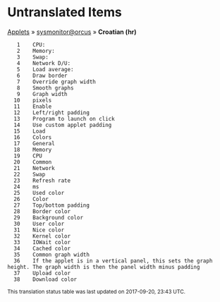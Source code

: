 # Untranslated Items
[Applets](../../../README.md) &#187; [sysmonitor@orcus](../README.md) &#187; **Croatian (hr)**

       1	CPU:
       2	Memory:
       3	Swap:
       4	Network D/U:
       5	Load average:
       6	Draw border
       7	Override graph width
       8	Smooth graphs
       9	Graph width
      10	pixels
      11	Enable
      12	Left/right padding
      13	Program to launch on click
      14	Use custom applet padding
      15	Load
      16	Colors
      17	General
      18	Memory
      19	CPU
      20	Common
      21	Network
      22	Swap
      23	Refresh rate
      24	ms
      25	Used color
      26	Color
      27	Top/bottom padding
      28	Border color
      29	Background color
      30	User color
      31	Nice color
      32	Kernel color
      33	IOWait color
      34	Cached color
      35	Common graph width
      36	If the applet is in a vertical panel, this sets the graph height. The graph width is then the panel width minus padding
      37	Upload color
      38	Download color

<sup>This translation status table was last updated on 2017-09-20, 23:43 UTC.</sup>
